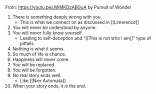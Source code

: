 From: https://youtu.be/JWMKDzABGuA by Pursuit of Wonder

1. There is something deeply wrong with you.
	- This is what we connect on as discussed in [[Limerence]]
2. You will never be understood by anyone.
3. You will never fully know yourself.
	- Leading to self-deception and "[[This is not who I am]]" type of pitfalls
4. Nothing is what it seems.
5. So much of life is chance.
6. Happiness will never come.
7. You will be replaced.
8. You will be forgotten.
9. No real story ends well.
	- Like [[Nier Automata]]
10. When your story ends, it *is* the end.
